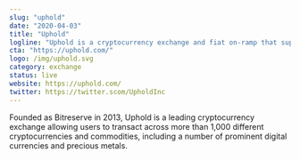 ```yaml
---
slug: "uphold"
date: "2020-04-03"
title: "Uphold"
logline: "Uphold is a cryptocurrency exchange and fiat on-ramp that supports the SOL asset."
cta: "https://uphold.com/"
logo: /img/uphold.svg
category: exchange
status: live
website: https://uphold.com/
twitter: https://twitter.scom/UpholdInc
---
```


Founded as Bitreserve in 2013, Uphold is a leading cryptocurrency exchange allowing users to transact across more than 1,000 different cryptocurrencies and commodities, including a number of prominent digital currencies and precious metals.
